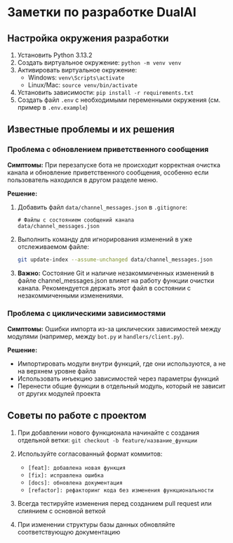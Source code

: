 # Заметки по разработке DualAI

## Настройка окружения разработки

1. Установить Python 3.13.2
2. Создать виртуальное окружение: `python -m venv venv`
3. Активировать виртуальное окружение:
   - Windows: `venv\Scripts\activate`
   - Linux/Mac: `source venv/bin/activate`
4. Установить зависимости: `pip install -r requirements.txt`
5. Создать файл `.env` с необходимыми переменными окружения (см. пример в `.env.example`)

## Известные проблемы и их решения

### Проблема с обновлением приветственного сообщения

**Симптомы:** При перезапуске бота не происходит корректная очистка канала и обновление приветственного сообщения, особенно если пользователь находился в другом разделе меню.

**Решение:**

1. Добавить файл `data/channel_messages.json` в `.gitignore`:
   ```
   # Файлы с состоянием сообщений канала
   data/channel_messages.json
   ```

2. Выполнить команду для игнорирования изменений в уже отслеживаемом файле:
   ```bash
   git update-index --assume-unchanged data/channel_messages.json
   ```

3. **Важно:** Состояние Git и наличие незакоммиченных изменений в файле channel_messages.json влияет на работу функции очистки канала. Рекомендуется держать этот файл в состоянии с незакоммиченными изменениями.

### Проблема с циклическими зависимостями

**Симптомы:** Ошибки импорта из-за циклических зависимостей между модулями (например, между `bot.py` и `handlers/client.py`).

**Решение:**
- Импортировать модули внутри функций, где они используются, а не на верхнем уровне файла
- Использовать инъекцию зависимостей через параметры функций
- Перенести общие функции в отдельный модуль, который не зависит от других модулей проекта

## Советы по работе с проектом

1. При добавлении нового функционала начинайте с создания отдельной ветки: `git checkout -b feature/название_функции`

2. Используйте согласованный формат коммитов:
   - `[feat]: добавлена новая функция`
   - `[fix]: исправлена ошибка`
   - `[docs]: обновлена документация`
   - `[refactor]: рефакторинг кода без изменения функциональности`

3. Всегда тестируйте изменения перед созданием pull request или слиянием с основной веткой

4. При изменении структуры базы данных обновляйте соответствующую документацию